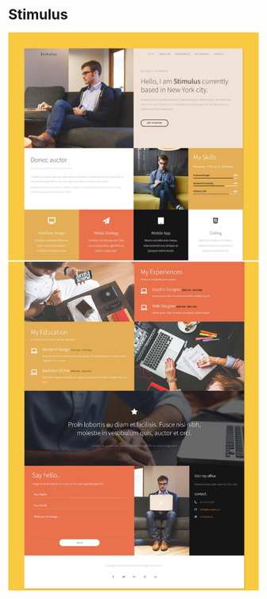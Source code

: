 # Stimulus

![website view ](https://github.com/Mustafa-hameed199/Template_7/blob/main/images/Stimulus%20Template%20cut%201.png?raw=true) ![website view ](https://github.com/Mustafa-hameed199/Template_7/blob/main/images/Stimulus%20Template%20cut%202.png?raw=true)
